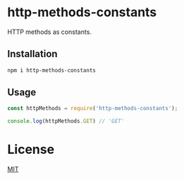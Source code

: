 # http-methods-constants

HTTP methods as constants.

## Installation

```sh
npm i http-methods-constants
```

## Usage

```js
const httpMethods = require('http-methods-constants');

console.log(httpMethods.GET) // 'GET'
```

# License

[MIT](LICENSE)
